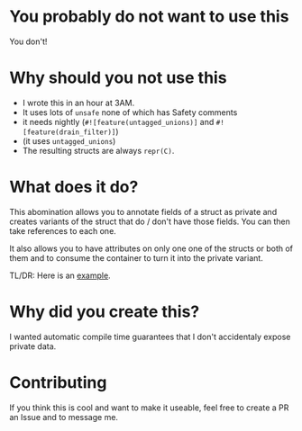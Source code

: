 # You probably do not want to use this

You don't!

# Why should you not use this

- I wrote this in an hour at 3AM.
- It uses lots of `unsafe` none of which has Safety comments
- it needs nightly (`#![feature(untagged_unions)]` and `#![feature(drain_filter)]`)
- (it uses `untagged_unions`)
- The resulting structs are always `repr(C)`.



# What does it do?

This abomination allows you to annotate fields of a struct as private and
creates variants of the struct that do / don't have those fields.
You can then take references to each one.

It also allows you to have attributes on only one one of the structs or both of them and to consume the container to turn it into the private variant.

TL/DR:
Here is an [example](https://github.com/soruh/sanitizeable/blob/master/example/src/main.rs).

# Why did you create this?

I wanted automatic compile time guarantees that I don't accidentaly expose private data.

# Contributing

If you think this is cool and want to make it useable, feel free to create a PR an Issue and to message me.
